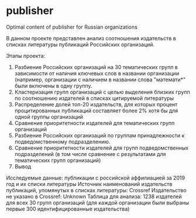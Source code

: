 # publisher
Optimal content of publisher for Russian organizations

В данном проекте представлен анализ соотношения издательств в списках литературы публикаций Российских организаций.

Этапы проекта:
1. Разбиение Российских организаций на 30 тематических групп в зависимости от наличия ключевых слов в названии организации (например, организации с наличием в названии слова "математи*" были включены в одну группу.
2. Кластеризация групп организаций с целью выделения близких групп по соотношению издателей в списках цитируемой литературы
3. Распределение долей топ-20 издательств, для которых процент процитированных публикаций составляет более 2% хотя бы для одной группы организаций
4. Сравнение приоритетности издателей для тематических групп организаций
5. Разбиение Российских организаций по группам принадлежности к подведомственному подразделению.
6. Сравнение приоритетности издателей для групп подведомственных подразделений (в том числе сравнение с результатами для тематических групп организаций)
7. Вывод

Исследуемые данные: публикации с российской аффилиацией за 2019 год и их списки литературы
Источник наименований издательств публикаций, упомянутых в списках литературы: Crossref
Издательство не указано в Crossref: Unknown
Таблица для анализа: 1238 издателей для всех 30 групп организаций (для каждой организации были выбраны первые 300 идентифицированные издательства)
